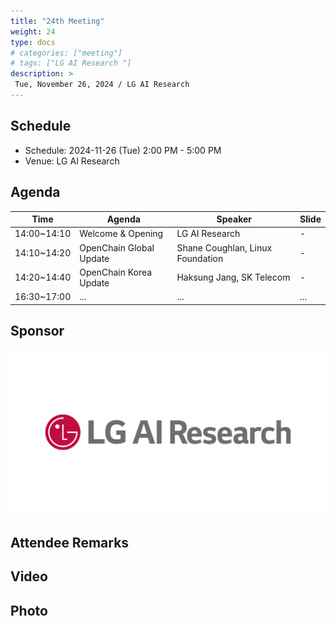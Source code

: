 ```yaml
---
title: "24th Meeting"
weight: 24
type: docs
# categories: ["meeting"]
# tags: ["LG AI Research "]
description: >
 Tue, November 26, 2024 / LG AI Research
---
```


## Schedule

* Schedule: 2024-11-26 (Tue) 2:00 PM - 5:00 PM
* Venue: LG AI Research

## Agenda

| Time | Agenda | Speaker | Slide |
|----|-----------------|------|------|
| 14:00~14:10 | Welcome & Opening | LG AI Research | - |
| 14:10~14:20 | OpenChain Global Update | Shane Coughlan, Linux Foundation | - |
| 14:20~14:40 | OpenChain Korea Update | Haksung Jang, SK Telecom | - |
| 16:30~17:00 | ... | ... | ... |

## Sponsor

![](./lgresearch.jpg)

## Attendee Remarks

## Video

## Photo